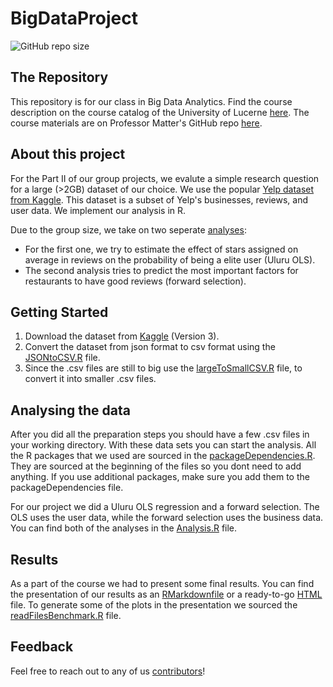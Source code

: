 # BigDataProject

![GitHub repo size](https://img.shields.io/github/repo-size/FStiffler/BigDataProject)

## The Repository 

This repository is for our class in Big Data Analytics. Find the course description on the course catalog of the University of Lucerne [here](https://portal.unilu.ch/details?code=FS211088). The course materials are on Professor Matter's GitHub repo [here](https://github.com/umatter/BigData).

## About this project

For the Part II of our group projects, we evalute a simple research question for a large (>2GB) dataset of our choice. We use the popular [Yelp dataset from Kaggle](https://www.kaggle.com/yelp-dataset/yelp-dataset). This dataset is a subset of Yelp's businesses, reviews, and user data. We implement our analysis in R.

Due to the group size, we take on two seperate [analyses](https://github.com/FStiffler/BigDataProject/blob/master/Analysis.R): 
* For the first one, we try to estimate the effect of stars assigned on average in reviews on the probability of being a elite user (Uluru OLS).
* The second analysis tries to predict the most important factors for restaurants to have good reviews (forward selection).

## Getting Started

1. Download the dataset from  [Kaggle](https://www.kaggle.com/yelp-dataset/yelp-dataset) (Version 3).
2. Convert the dataset from json format to csv format using the [JSONtoCSV.R](https://github.com/FStiffler/BigDataProject/blob/master/JSONtoCSV.R) file.
3. Since the .csv files are still to big use the [largeToSmallCSV.R](https://github.com/FStiffler/BigDataProject/blob/master/largeToSmallCSV.R) file, to convert it into smaller .csv files.

## Analysing the data

After you did all the preparation steps you should have a few .csv files in your working directory. With these data sets you can start the analysis. All the R packages that we used are sourced in the [packageDependencies.R](https://github.com/FStiffler/BigDataProject/blob/master/packageDependencies.R). They are sourced at the beginning of the files so you dont need to add anything. If you use additional packages, make sure you add them to the packageDependencies file.

For our project we did a Uluru OLS regression and a forward selection.
The OLS uses the user data, while the forward selection uses the business data.
You can find both of the analyses in the [Analysis.R](https://github.com/FStiffler/BigDataProject/blob/master/Analysis.R) file.

## Results

As a part of the course we had to present some final results.
You can find the presentation of our results as an [RMarkdownfile](https://github.com/FStiffler/BigDataProject/blob/master/presentation.Rmd) or a ready-to-go [HTML](https://github.com/FStiffler/BigDataProject/blob/master/presentation.html) file.
To generate some of the plots in the presentation we sourced the [readFilesBenchmark.R](https://github.com/FStiffler/BigDataProject/blob/master/readFilesBenchmark.R) file.


## Feedback

Feel free to reach out to any of us [contributors](https://github.com/https://github.com/FStiffler/BigDataProject/graphs/contributors)!


